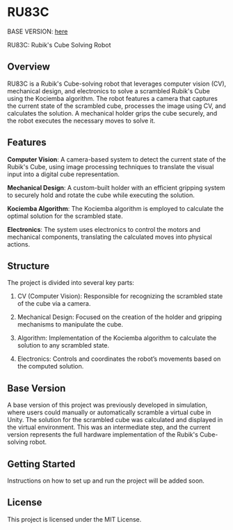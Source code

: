 # RU83C

BASE VERSION: [here](https://github.com/Mummanajagadeesh/V-RU81K5CU83)

RU83C: Rubik's Cube Solving Robot

## Overview

RU83C is a Rubik's Cube-solving robot that leverages computer vision (CV), mechanical design, and electronics to solve a scrambled Rubik's Cube using the Kociemba algorithm. The robot features a camera that captures the current state of the scrambled cube, processes the image using CV, and calculates the solution. A mechanical holder grips the cube securely, and the robot executes the necessary moves to solve it.

## Features

**Computer Vision**: A camera-based system to detect the current state of the Rubik's Cube, using image processing techniques to translate the visual input into a digital cube representation.

**Mechanical Design**: A custom-built holder with an efficient gripping system to securely hold and rotate the cube while executing the solution.

**Kociemba Algorithm**: The Kociemba algorithm is employed to calculate the optimal solution for the scrambled state.

**Electronics**: The system uses electronics to control the motors and mechanical components, translating the calculated moves into physical actions.


## Structure

The project is divided into several key parts:

1. CV (Computer Vision): Responsible for recognizing the scrambled state of the cube via a camera.


2. Mechanical Design: Focused on the creation of the holder and gripping mechanisms to manipulate the cube.


3. Algorithm: Implementation of the Kociemba algorithm to calculate the solution to any scrambled state.


4. Electronics: Controls and coordinates the robot’s movements based on the computed solution.



## Base Version

A base version of this project was previously developed in simulation, where users could manually or automatically scramble a virtual cube in Unity. The solution for the scrambled cube was calculated and displayed in the virtual environment. This was an intermediate step, and the current version represents the full hardware implementation of the Rubik's Cube-solving robot.

## Getting Started

Instructions on how to set up and run the project will be added soon.

## License

This project is licensed under the MIT License.
